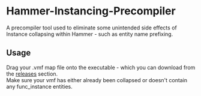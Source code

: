 # Hammer-Instancing-Precompiler
A precompiler tool used to eliminate some unintended side effects of Instance collapsing within Hammer - such as entity name prefixing.

## Usage
Drag your .vmf map file onto the executable - which you can download from the [releases](https://github.com/riverside-roleplay/Riverside-Precompiler/releases/) section. <br>
Make sure your vmf has either already been collapsed or doesn't contain any func_instance entities.
